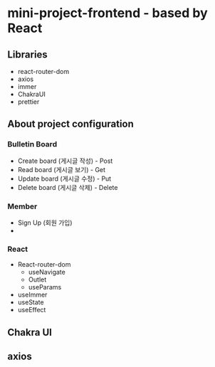 # mini-project-frontend - based by React
## Libraries
* react-router-dom
* axios
* immer
* ChakraUI
* prettier

## About project configuration
### Bulletin Board
* Create board (게시글 작성) - Post
* Read board (게시글 보기) - Get
* Update board (게시글 수정) - Put
* Delete board (게시글 삭제) - Delete
### Member 
* Sign Up (회원 가입)
* 

### React
* React-router-dom
  * useNavigate
  * Outlet
  * useParams
* useImmer
* useState
* useEffect

## Chakra UI
## axios
